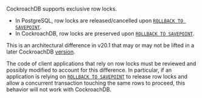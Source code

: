 CockroachDB supports exclusive row locks.

- In PostgreSQL, row locks are released/cancelled upon [`ROLLBACK TO SAVEPOINT`][rts].
- In CockroachDB, row locks are preserved upon [`ROLLBACK TO SAVEPOINT`][rts].

This is an architectural difference in v20.1 that may or may not be lifted in a later CockroachDB [version](cluster-settings.html#setting-version).

The code of client applications that rely on row locks must be reviewed and possibly modified to account for this difference. In particular, if an application is relying on [`ROLLBACK TO SAVEPOINT`][rts] to release row locks and allow a concurrent transaction touching the same rows to proceed, this behavior will not work with CockroachDB.

<!-- Reference Links -->

[rts]: rollback-transaction.html
